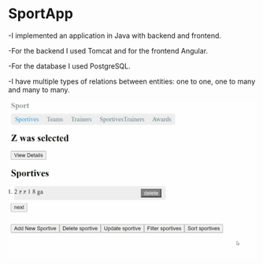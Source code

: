 # SportApp

-I implemented an application in Java with backend and frontend.

-For the backend I used Tomcat and for the frontend Angular.

-For the database I used PostgreSQL.

-I have multiple types of relations between entities: one to one, one to many and many to many.






![](images/mpp1.gif)
